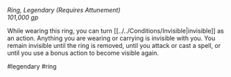 *Ring, Legendary (Requires Attunement)*  
*101,000 gp*

While wearing this ring, you can turn [[../../Conditions/Invisible|invisible]] as an action. Anything you are wearing or carrying is invisible with you. You remain invisible until the ring is removed, until you attack or cast a spell, or until you use a bonus action to become visible again.

#legendary #ring
